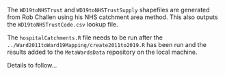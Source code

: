 The `WD19toNHSTrust` and `WD19toNHSTrustSupply` shapefiles are generated from Rob Challen using his
NHS catchment area method. This also outputs the `WD19toNHSTrustCode.csv` lookup file.

The `hospitalCatchments.R` file needs to be run after the `../Ward2011toWard19Mapping/create2011to2019.R`
has been run and the results added to the `MetaWardsData` repository on the local machine.

Details to follow...
